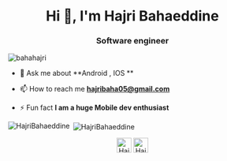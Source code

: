 <h1 align="center">Hi 👋, I'm Hajri Bahaeddine</h1>
<h3 align="center">Software engineer</h3>

<p align="left"> <img src="https://komarev.com/ghpvc/?username=hajribaha" alt="bahahajri" /> </p>


- 💬 Ask me about **Android , IOS **

- 📫 How to reach me **hajribaha05@gmail.com**

- ⚡ Fun fact **I am a huge Mobile dev enthusiast**


<p><img align="left" src="https://github-readme-stats.vercel.app/api/top-langs/?username=hajribaha&layout=compact&hide=html" alt="HajriBahaeddine" /></p>

<p>&nbsp;<img align="center" src="https://github-readme-stats.vercel.app/api?username=hajribaha&show_icons=true" alt="HajriBahaeddine" /></p>

<p align="center">
<a href="https://www.linkedin.com/in/bahaeddine-hajri-2084bb1b1/" target="blank"><img align="center" src="https://cdn.jsdelivr.net/npm/simple-icons@3.0.1/icons/linkedin.svg" alt="Hajri Bahaeddine" height="30" width="30" /></a>
<a href="https://www.facebook.com/hajribaha/" target="blank"><img align="center" src="https://cdn.jsdelivr.net/npm/simple-icons@3.0.1/icons/facebook.svg" alt="Hajri Baha" height="30" width="30" /></a>

</p>
